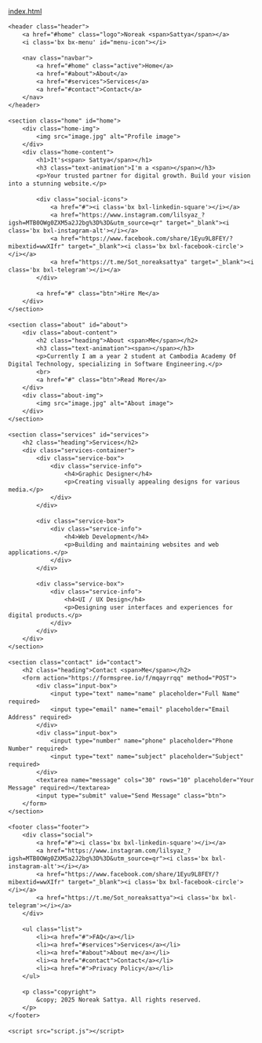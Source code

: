 [index.html](https://github.com/user-attachments/files/23131623/index.html)
<!DOCTYPE html>
<html lang="en">
<head>
    <meta charset="UTF-8">
    <meta name="viewport" content="width=device-width, initial-scale=1.0">
    <title>My Portfolio</title>
    <link rel="stylesheet" href="style.css">
    <link href="https://unpkg.com/boxicons@2.1.4/css/boxicons.min.css" rel="stylesheet">
</head>
<body>

    <header class="header">
        <a href="#home" class="logo">Noreak <span>Sattya</span></a>
        <i class='bx bx-menu' id="menu-icon"></i>

        <nav class="navbar">
            <a href="#home" class="active">Home</a>
            <a href="#about">About</a>
            <a href="#services">Services</a>
            <a href="#contact">Contact</a>
        </nav>
    </header>

    <section class="home" id="home">
        <div class="home-img">
            <img src="image.jpg" alt="Profile image">
        </div>
        <div class="home-content">
            <h1>It's<span> Sattya</span></h1>
            <h3 class="text-animation">I'm a <span></span></h3>
            <p>Your trusted partner for digital growth. Build your vision into a stunning website.</p>

            <div class="social-icons">
                <a href="#"><i class='bx bxl-linkedin-square'></i></a>
                <a href="https://www.instagram.com/lilsyaz_?igsh=MTB0OWg0ZXM5a2J2bg%3D%3D&utm_source=qr" target="_blank"><i class='bx bxl-instagram-alt'></i></a>
                <a href="https://www.facebook.com/share/1Eyu9L8FEY/?mibextid=wwXIfr" target="_blank"><i class='bx bxl-facebook-circle'></i></a>
                <a href="https://t.me/Sot_noreaksattya" target="_blank"><i class='bx bxl-telegram'></i></a>
            </div>

            <a href="#" class="btn">Hire Me</a>
        </div>
    </section>

    <section class="about" id="about">
        <div class="about-content">
            <h2 class="heading">About <span>Me</span></h2>
            <h3 class="text-animation"><span></span></h3>
            <p>Currently I am a year 2 student at Cambodia Academy Of Digital Technology, specializing in Software Engineering.</p>
            <br>
            <a href="#" class="btn">Read More</a>
        </div>
        <div class="about-img">
            <img src="image.jpg" alt="About image">
        </div>
    </section>

    <section class="services" id="services">
        <h2 class="heading">Services</h2>
        <div class="services-container">
            <div class="service-box">
                <div class="service-info">
                    <h4>Graphic Designer</h4>
                    <p>Creating visually appealing designs for various media.</p>
                </div>
            </div>

            <div class="service-box">
                <div class="service-info">
                    <h4>Web Development</h4>
                    <p>Building and maintaining websites and web applications.</p>
                </div>
            </div>

            <div class="service-box">
                <div class="service-info">
                    <h4>UI / UX Design</h4>
                    <p>Designing user interfaces and experiences for digital products.</p>
                </div>
            </div>
        </div>
    </section>

    <section class="contact" id="contact">
        <h2 class="heading">Contact <span>Me</span></h2>
        <form action="https://formspree.io/f/mqayrrqq" method="POST">
            <div class="input-box">
                <input type="text" name="name" placeholder="Full Name" required>
                <input type="email" name="email" placeholder="Email Address" required>
            </div>
            <div class="input-box">
                <input type="number" name="phone" placeholder="Phone Number" required>
                <input type="text" name="subject" placeholder="Subject" required>
            </div>
            <textarea name="message" cols="30" rows="10" placeholder="Your Message" required></textarea>
            <input type="submit" value="Send Message" class="btn">
        </form>
    </section>

    <footer class="footer">
        <div class="social">
            <a href="#"><i class='bx bxl-linkedin-square'></i></a>
            <a href="https://www.instagram.com/lilsyaz_?igsh=MTB0OWg0ZXM5a2J2bg%3D%3D&utm_source=qr"><i class='bx bxl-instagram-alt'></i></a>
            <a href="https://www.facebook.com/share/1Eyu9L8FEY/?mibextid=wwXIfr" target="_blank"><i class='bx bxl-facebook-circle'></i></a>
            <a href="https://t.me/Sot_noreaksattya"><i class='bx bxl-telegram'></i></a>
        </div>

        <ul class="list">
            <li><a href="#">FAQ</a></li>
            <li><a href="#services">Services</a></li>
            <li><a href="#about">About me</a></li>
            <li><a href="#contact">Contact</a></li>
            <li><a href="#">Privacy Policy</a></li>
        </ul>

        <p class="copyright">
            &copy; 2025 Noreak Sattya. All rights reserved.
        </p>
    </footer>

    <script src="script.js"></script>
</body>
</html>
